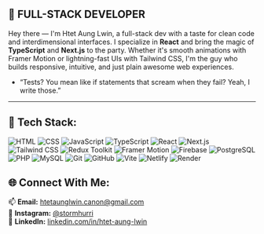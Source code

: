 ## 🧪 FULL-STACK DEVELOPER

<!--
**HtetAungLw1n/HtetAungLw1n** is a ✨ _special_ ✨ repository because its `README.md` (this file) appears on your GitHub profile.
-->

Hey there — I'm Htet Aung Lwin, a full-stack dev with a taste for clean code and interdimensional interfaces. I specialize in **React** and bring the magic of **TypeScript** and **Next.js** to the party. Whether it's smooth animations with Framer Motion or lightning-fast UIs with Tailwind CSS, I'm the guy who builds responsive, intuitive, and just plain awesome web experiences.  

- “Tests? You mean like if statements that scream when they fail? Yeah, I write those.”

---

## 🧰 Tech Stack:

![HTML](https://img.shields.io/badge/-HTML-E34F26?logo=html5&logoColor=white)
![CSS](https://img.shields.io/badge/-CSS-1572B6?logo=css3&logoColor=white)
![JavaScript](https://img.shields.io/badge/-JavaScript-F7DF1E?logo=javascript&logoColor=black)
![TypeScript](https://img.shields.io/badge/-TypeScript-3178C6?logo=typescript&logoColor=white)
![React](https://img.shields.io/badge/-React-61DAFB?logo=react&logoColor=black)
![Next.js](https://img.shields.io/badge/-Next.js-000000?logo=next.js&logoColor=white)
![Tailwind CSS](https://img.shields.io/badge/-Tailwind%20CSS-06B6D4?logo=tailwindcss&logoColor=white)
![Redux Toolkit](https://img.shields.io/badge/-Redux%20Toolkit-764ABC?logo=redux&logoColor=white)
![Framer Motion](https://img.shields.io/badge/-Framer%20Motion-black?logo=framer&logoColor=white)
![Firebase](https://img.shields.io/badge/-Firebase-FFCA28?logo=firebase&logoColor=black)
![PostgreSQL](https://img.shields.io/badge/-PostgreSQL-4169E1?logo=postgresql&logoColor=white)
![PHP](https://img.shields.io/badge/-PHP-777BB4?logo=php&logoColor=white)
![MySQL](https://img.shields.io/badge/-MySQL-4479A1?logo=mysql&logoColor=white)
![Git](https://img.shields.io/badge/-Git-F05032?logo=git&logoColor=white)
![GitHub](https://img.shields.io/badge/-GitHub-181717?logo=github&logoColor=white)
![Vite](https://img.shields.io/badge/-Vite-blue?logo=vite&logoColor=white)
![Netlify](https://img.shields.io/badge/-Netlify-black?logo=netlify&logoColor=white)
![Render](https://img.shields.io/badge/-Render-blue?logo=render&logoColor=white)

## 🌐 Connect With Me:

📫 **Email:** [htetaunglwin.canon@gmail.com](mailto:htetaunglwin.canon@gmail.com)  
📸 **Instagram:** [@stormhurri](https://www.instagram.com/stormhurri/)  
💼 **LinkedIn:** [linkedin.com/in/htet-aung-lwin](https://www.linkedin.com/in/htet-aung-lwin)
